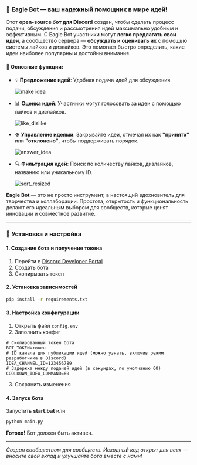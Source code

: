 ### 🦅 **Eagle Bot** — ваш надежный помощник в мире идей!  

Этот **open-source бот для Discord** создан, чтобы сделать процесс подачи, обсуждения и рассмотрения идей максимально удобным и эффективным. С Eagle Bot участники могут **легко предлагать свои идеи**, а сообщество сервера — **обсуждать и оценивать их** с помощью системы лайков и дизлайков. Это помогает быстро определить, какие идеи наиболее популярны и достойны внимания.  

#### 🚀 Основные функции:  
- 💡 **Предложение идей**: Удобная подача идей для обсуждения.

   ![make idea](https://github.com/user-attachments/assets/0edb009d-f144-4f09-8993-cf143aa8c854)
- 📊 **Оценка идей**: Участники могут голосовать за идеи с помощью лайков и дизлайков.  

   ![like_dislike](https://github.com/user-attachments/assets/9f091291-b068-4a17-8a08-bb6220721b60)
- ⚙️ **Управление идеями**: Закрывайте идеи, отмечая их как **"принято"** или **"отклонено"**, чтобы поддерживать порядок.  

   ![answer_idea](https://github.com/user-attachments/assets/9080faa4-0141-4e3d-93db-323db2341940)
- 🔍 **Фильтрация идей**: Поиск по количеству лайков, дизлайков, названию или уникальному ID.  

   ![sort_resized](https://github.com/user-attachments/assets/a8df5075-595a-4efb-872e-960bfcd92a75)

**Eagle Bot** — это не просто инструмент, а настоящий вдохновитель для творчества и коллаборации. Простота, открытость и функциональность делают его идеальным выбором для сообществ, которые ценят инновации и совместное развитие.  

---

### 🔹 Установка и настройка
#### **1. Создание бота и получение токена**  
1. Перейти в [Discord Developer Portal](https://discord.com/developers/applications)  
2. Создать бота
3. Скопирывать токен 

#### **2. Установка зависимостей**  
```bash
pip install -r requirements.txt
```

#### **3. Настройка конфигурации**  
1. Открыть файл `config.env`
2. Заполнить конфиг
```env
# Скопированный токен бота
BOT_TOKEN=токен
# ID канала для публикации идей (можно узнать, включив режим разработчика в Discord)
IDEA_CHANNEL_ID=123456789
# Задержка между подачей идей (в секундах, по умолчанию 60)
COOLDOWN_IDEA_COMMAND=60
```
3. Сохранить изменения  

#### **4. Запуск бота**  
Запустить **start.bat** 
или
```bash
python main.py
```  

**Готово!** Бот должен быть активен.

---  

*Создан сообществом для сообществ. Исходный код открыт для всех — вносите свой вклад и улучшайте бота вместе с нами!*
